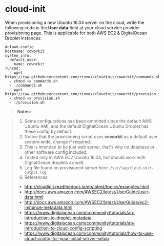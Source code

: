 # cloud-init

When provisioning a new Ubuntu 16.04 server on the cloud, write the following code in the **User data** field at your cloud service provider provisioning page. This is applicable for both AWS EC2 & DigitalOcean Droplet instances:

```shell
#cloud-config
hostname: coworkit
system_info:
  default_user:
    name: coworkit
runcmd:
  - wget https://raw.githubusercontent.com/rinvex/cloudinit/coworkit/commands.sh
  - chmod +x commands.sh
  - ./commands.sh
  - wget https://raw.githubusercontent.com/rinvex/cloudinit/coworkit/provision.sh
  - chmod +x provision.sh
  - ./provision.sh
```

> **Notes:**

> 1. Some configurations has been ommitted since the default AWS Ubuntu AMI, and the default DigitalOcean Ubuntu Droplet has these config by default.
> 2. Notice that the provisioning script uses **coworkit** as a default user system-wide, change if required.
> 3. This is intended to be just web server, that's why no database or other software config included.
> 4. Tested only in AWS EC2 Ubuntu 16.04, but should work with DigitalOcean droplets as well.
> 5. Log file found on provisioned server here: `/var/log/cloud-init-output.log`
> 6. References: 
>   - http://cloudinit.readthedocs.io/en/latest/topics/examples.html
>   - http://docs.aws.amazon.com/AWSEC2/latest/UserGuide/user-data.html
>   - http://docs.aws.amazon.com/AWSEC2/latest/UserGuide/ec2-instance-metadata.html
>   - https://www.digitalocean.com/community/tutorials/an-introduction-to-droplet-metadata
>   - https://www.digitalocean.com/community/tutorials/an-introduction-to-cloud-config-scripting
>   - https://www.digitalocean.com/community/tutorials/how-to-use-cloud-config-for-your-initial-server-setup
